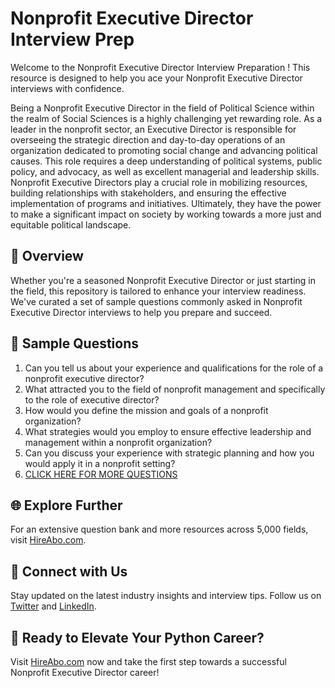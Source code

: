 # Nonprofit Executive Director Interview Prep

Welcome to the Nonprofit Executive Director Interview Preparation ! This resource is designed to help you ace your Nonprofit Executive Director interviews with confidence.

Being a Nonprofit Executive Director in the field of Political Science within the realm of Social Sciences is a highly challenging yet rewarding role. As a leader in the nonprofit sector, an Executive Director is responsible for overseeing the strategic direction and day-to-day operations of an organization dedicated to promoting social change and advancing political causes. This role requires a deep understanding of political systems, public policy, and advocacy, as well as excellent managerial and leadership skills. Nonprofit Executive Directors play a crucial role in mobilizing resources, building relationships with stakeholders, and ensuring the effective implementation of programs and initiatives. Ultimately, they have the power to make a significant impact on society by working towards a more just and equitable political landscape.

## 🚀 Overview

Whether you're a seasoned Nonprofit Executive Director or just starting in the field, this repository is tailored to enhance your interview readiness. We've curated a set of sample questions commonly asked in Nonprofit Executive Director interviews to help you prepare and succeed.

## 📝 Sample Questions

1. Can you tell us about your experience and qualifications for the role of a nonprofit executive director?
2. What attracted you to the field of nonprofit management and specifically to the role of executive director?
3. How would you define the mission and goals of a nonprofit organization?
4. What strategies would you employ to ensure effective leadership and management within a nonprofit organization?
5. Can you discuss your experience with strategic planning and how you would apply it in a nonprofit setting?
6. [CLICK HERE FOR MORE QUESTIONS](https://hireabo.com/job/7_3_47/Nonprofit%20Executive%20Director)

## 🌐 Explore Further

For an extensive question bank and more resources across 5,000 fields, visit [HireAbo.com](https://www.hireabo.com).

## 📱 Connect with Us

Stay updated on the latest industry insights and interview tips. Follow us on [Twitter](https://twitter.com/hireabo) and [LinkedIn](https://www.linkedin.com/in/hire-abo-3609972a8/).

## 🚀 Ready to Elevate Your Python Career?

Visit [HireAbo.com](https://www.hireabo.com) now and take the first step towards a successful Nonprofit Executive Director career!